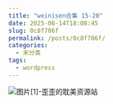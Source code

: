 ```yaml
---
title: "weinisen合集 15-20"
date: 2025-06-14T18:08:45
slug: 0c8f706f
permalink: /posts/0c8f706f/
categories:
  - 未分类
tags:
  - wordpress
---
```


![图片[1]-歪歪的耽美资源站](/images/wp/0c8f706f-2e2b1061.jpg)
